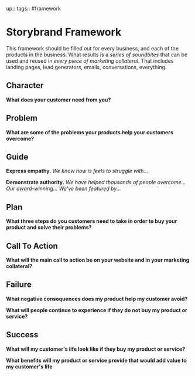 up:: 
tags:: #framework 

# Storybrand Framework
This framework should be filled out for every business, and each of the products in the business. What results is a *series of soundbites* that can be used and reused in *every piece of marketing collateral*. That includes landing pages, lead generators, emails, conversations, everything.

## Character
**What does your customer need from you?**


## Problem
**What are some of the problems your products help your customers overcome?**

## Guide
**Express empathy.**
*We know how is feels to struggle with...*



**Demonstrate authority.**
*We have helped thousands of people overcome...*
*Our award-winning...*
*We've been featured by...*



## Plan
**What three steps do you customers need to take in order to buy your product and solve their problems?**


## Call To Action
**What will the main call to action be on your website and in your marketing collateral?**


## Failure
**What negative consequences does my product help my customer avoid?**


**What will people continue to experience if they do not buy my product or service?**


## Success
**What will my customer's life look like if they buy my product or service?**


**What benefits will my product or service provide that would add value to my customer's life**